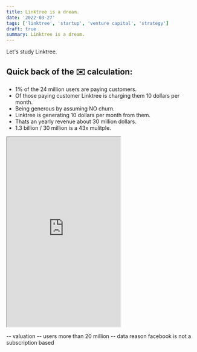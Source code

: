 ```yaml
---
title: Linktree is a dream.
date: '2022-03-27'
tags: ['linktree', 'startup', 'venture capital', 'strategy']
draft: true
summary: Linktree is a dream.
---
```


Let's study Linktree.

## Quick back of the ✉️ calculation:

- 1% of the 24 million users are paying customers.
- Of those paying customer Linktree is charging them 10 dollars per month.
- Being generous by assuming NO churn.
- Linktree is generating 10 dollars per month from them.
- Thats an yearly revenue about 30 million dollars.
- 1.3 billion / 30 million is a 43x mulitple.

<div>
  <iframe height="500" weight="200" src="https://twitframe.com/show?url=https://twitter.com/Carnage4Life/status/1504110183634518023"></iframe>
</div>

-- valuation
-- users more than 20 million
-- data reason facebook is not a subscription based
